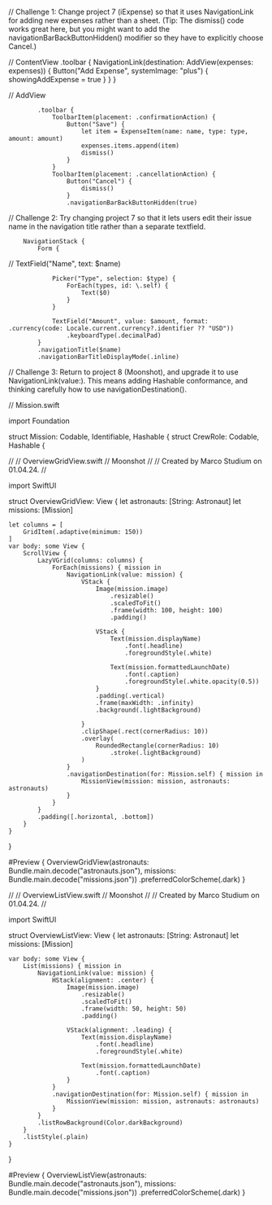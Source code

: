 // Challenge 1: Change project 7 (iExpense) so that it uses NavigationLink for adding new expenses rather than a sheet. 
(Tip: The dismiss() code works great here, but you might want to add the navigationBarBackButtonHidden() modifier so they have to explicitly choose Cancel.)

// ContentView
            .toolbar {
                NavigationLink(destination: AddView(expenses: expenses)) {
                    Button("Add Expense", systemImage: "plus") {
                        showingAddExpense = true
                    }
                }
            }

// AddView

            .toolbar {
                ToolbarItem(placement: .confirmationAction) {
                    Button("Save") {
                        let item = ExpenseItem(name: name, type: type, amount: amount)
                        expenses.items.append(item)
                        dismiss()
                    }
                }
                ToolbarItem(placement: .cancellationAction) {
                    Button("Cancel") {
                        dismiss()
                    }
                    .navigationBarBackButtonHidden(true)
                    

// Challenge 2: Try changing project 7 so that it lets users edit their issue name in the navigation title rather than a separate textfield.

        NavigationStack {
            Form {
//                TextField("Name", text: $name)
                
                Picker("Type", selection: $type) {
                    ForEach(types, id: \.self) {
                        Text($0)
                    }
                }
                
                TextField("Amount", value: $amount, format: .currency(code: Locale.current.currency?.identifier ?? "USD"))
                    .keyboardType(.decimalPad)
            }
            .navigationTitle($name)
            .navigationBarTitleDisplayMode(.inline)

// Challenge 3: Return to project 8 (Moonshot), and upgrade it to use NavigationLink(value:). This means adding Hashable conformance, and thinking carefully how to use navigationDestination().

//  Mission.swift

import Foundation

struct Mission: Codable, Identifiable, Hashable {
    struct CrewRole: Codable, Hashable {

//
//  OverviewGridView.swift
//  Moonshot
//
//  Created by Marco Studium on 01.04.24.
//

import SwiftUI

struct OverviewGridView: View {
    let astronauts: [String: Astronaut]
    let missions: [Mission]
    
    let columns = [
        GridItem(.adaptive(minimum: 150))
    ]
    var body: some View {
        ScrollView {
            LazyVGrid(columns: columns) {
                ForEach(missions) { mission in
                    NavigationLink(value: mission) {
                        VStack {
                            Image(mission.image)
                                .resizable()
                                .scaledToFit()
                                .frame(width: 100, height: 100)
                                .padding()
                            
                            VStack {
                                Text(mission.displayName)
                                    .font(.headline)
                                    .foregroundStyle(.white)
                                
                                Text(mission.formattedLaunchDate)
                                    .font(.caption)
                                    .foregroundStyle(.white.opacity(0.5))
                            }
                            .padding(.vertical)
                            .frame(maxWidth: .infinity)
                            .background(.lightBackground)
                            
                        }
                        .clipShape(.rect(cornerRadius: 10))
                        .overlay(
                            RoundedRectangle(cornerRadius: 10)
                                .stroke(.lightBackground)
                        )
                    }
                    .navigationDestination(for: Mission.self) { mission in
                        MissionView(mission: mission, astronauts: astronauts)
                    }
                }
            }
            .padding([.horizontal, .bottom])
        }
    }
}

#Preview {
    OverviewGridView(astronauts: Bundle.main.decode("astronauts.json"), missions: Bundle.main.decode("missions.json"))
        .preferredColorScheme(.dark)
}

//
//  OverviewListView.swift
//  Moonshot
//
//  Created by Marco Studium on 01.04.24.
//

import SwiftUI

struct OverviewListView: View {
    let astronauts: [String: Astronaut]
    let missions: [Mission]
    
    var body: some View {
        List(missions) { mission in
            NavigationLink(value: mission) {
                HStack(alignment: .center) {
                    Image(mission.image)
                        .resizable()
                        .scaledToFit()
                        .frame(width: 50, height: 50)
                        .padding()
                    
                    VStack(alignment: .leading) {
                        Text(mission.displayName)
                            .font(.headline)
                            .foregroundStyle(.white)
                        
                        Text(mission.formattedLaunchDate)
                            .font(.caption)
                    }
                }
                .navigationDestination(for: Mission.self) { mission in
                    MissionView(mission: mission, astronauts: astronauts)
                }
            }
            .listRowBackground(Color.darkBackground)
        }
        .listStyle(.plain)
    }
}

#Preview {
    OverviewListView(astronauts: Bundle.main.decode("astronauts.json"), missions: Bundle.main.decode("missions.json"))
        .preferredColorScheme(.dark)
}

